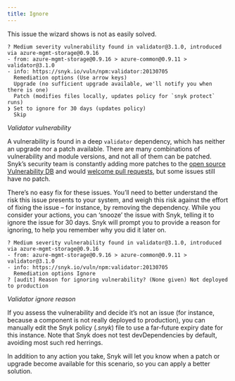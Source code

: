 ```yaml
---
title: Ignore
---
```


This issue the wizard shows is not as easily solved.

```console
? Medium severity vulnerability found in validator@3.1.0, introduced via azure-mgmt-storage@0.9.16
- from: azure-mgmt-storage@0.9.16 > azure-common@0.9.11 > validator@3.1.0
- info: https://snyk.io/vuln/npm:validator:20130705
  Remediation options (Use arrow keys)
  Upgrade (no sufficient upgrade available, we'll notify you when there is one)
  Patch (modifies files locally, updates policy for `snyk protect` runs)
❯ Set to ignore for 30 days (updates policy)
  Skip
```
_Validator vulnerability_

A vulnerability is found in a deep `validator` dependency, which has neither an upgrade nor a patch available. There are many combinations of vulnerability and module versions, and not all of them can be patched. Snyk’s security team is constantly adding more patches to the [open source Vulnerability DB](https://github.com/Snyk/vulndb) and would [welcome pull requests](https://github.com/Snyk/vulndb/blob/master/CONTRIBUTING.md), but some issues still have no patch.

There’s no easy fix for these issues. You’ll need to better understand the risk this issue presents to your system, and weigh this risk against the effort of fixing the issue – for instance, by removing the dependency. While you consider your actions, you can ‘snooze’ the issue with Snyk, telling it to ignore the issue for 30 days. Snyk will prompt you to provide a reason for ignoring, to help you remember why you did it later on.

```console
? Medium severity vulnerability found in validator@3.1.0, introduced via azure-mgmt-storage@0.9.16
- from: azure-mgmt-storage@0.9.16 > azure-common@0.9.11 > validator@3.1.0
- info: https://snyk.io/vuln/npm:validator:20130705
  Remediation options Ignore
? [audit] Reason for ignoring vulnerability? (None given) Not deployed to production
```
_Validator ignore reason_

If you assess the vulnerability and decide it’s not an issue (for instance, because a component is not really deployed to production), you can manually edit the Snyk policy (_.snyk_) file to use a far-future expiry date for this instance. Note that Snyk does not test devDependencies by default, avoiding most such red herrings.

In addition to any action you take, Snyk will let you know when a patch or upgrade become available for this scenario, so you can apply a better solution.
